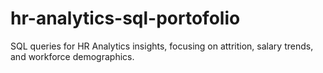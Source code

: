 # hr-analytics-sql-portofolio
SQL queries for HR Analytics insights, focusing on attrition, salary trends, and workforce demographics.
